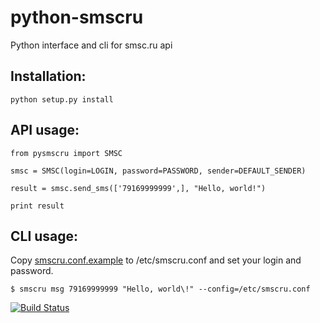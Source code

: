 python-smscru
=============

Python interface and cli for smsc.ru api

Installation:
-------------

	python setup.py install


API usage:
----------

    from pysmscru import SMSC

    smsc = SMSC(login=LOGIN, password=PASSWORD, sender=DEFAULT_SENDER)
    
    result = smsc.send_sms(['79169999999',], "Hello, world!")
    
    print result


CLI usage:
----------

Copy [smscru.conf.example](/lavr/python-smscru/blob/master/smscru.conf.example) to /etc/smscru.conf and set your login and password.

	$ smscru msg 79169999999 "Hello, world\!" --config=/etc/smscru.conf 
	
	
	
[![Build Status](https://secure.travis-ci.org/lavr/python-smscru.png?branch=master)](http://travis-ci.org/lavr/python-smscru)

